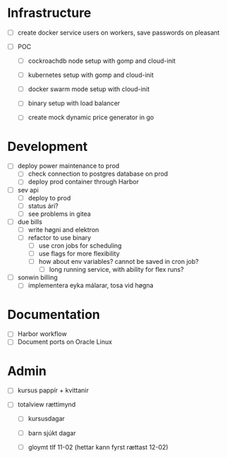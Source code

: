 # Infrastructure
- [ ] create docker service users on workers, save passwords on pleasant

- [ ] POC
    - [ ] cockroachdb node setup with gomp and cloud-init
    - [ ] kubernetes setup with gomp and cloud-init
    - [ ] docker swarm mode setup with cloud-init
    - [ ] binary setup with load balancer
    - [ ] create mock dynamic price generator in go


# Development
- [ ] deploy power maintenance to prod
    - [ ] check connection to postgres database on prod
    - [ ] deploy prod container through Harbor

- [ ] sev api
    - [ ] deploy to prod
    - [ ] status ári?
    - [ ] see problems in gitea

- [ ] due bills
    - [ ] write høgni and elektron
    - [ ] refactor to use binary
        - [ ] use cron jobs for scheduling
        - [ ] use flags for more flexibility
        - [ ] how about env variables? cannot be saved in cron job?
            - [ ] long running service, with ability for flex runs?

- [ ] sonwin billing
    - [ ] implementera eyka málarar, tosa vid høgna

# Documentation
- [ ] Harbor workflow
- [ ] Document ports on Oracle Linux

# Admin
- [ ] kursus pappír + kvittanir

- [ ] totalview rættimynd
    - [ ] kursusdagar
    - [ ] barn sjúkt dagar
    - [ ] gloymt tlf 11-02 (hettar kann fyrst rættast 12-02)

